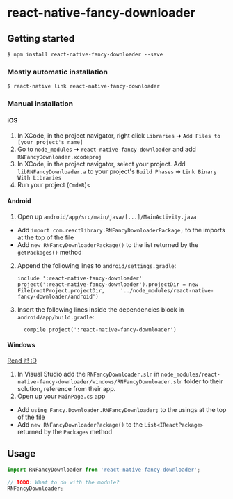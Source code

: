 
# react-native-fancy-downloader

## Getting started

`$ npm install react-native-fancy-downloader --save`

### Mostly automatic installation

`$ react-native link react-native-fancy-downloader`

### Manual installation


#### iOS

1. In XCode, in the project navigator, right click `Libraries` ➜ `Add Files to [your project's name]`
2. Go to `node_modules` ➜ `react-native-fancy-downloader` and add `RNFancyDownloader.xcodeproj`
3. In XCode, in the project navigator, select your project. Add `libRNFancyDownloader.a` to your project's `Build Phases` ➜ `Link Binary With Libraries`
4. Run your project (`Cmd+R`)<

#### Android

1. Open up `android/app/src/main/java/[...]/MainActivity.java`
  - Add `import com.reactlibrary.RNFancyDownloaderPackage;` to the imports at the top of the file
  - Add `new RNFancyDownloaderPackage()` to the list returned by the `getPackages()` method
2. Append the following lines to `android/settings.gradle`:
  	```
  	include ':react-native-fancy-downloader'
  	project(':react-native-fancy-downloader').projectDir = new File(rootProject.projectDir, 	'../node_modules/react-native-fancy-downloader/android')
  	```
3. Insert the following lines inside the dependencies block in `android/app/build.gradle`:
  	```
      compile project(':react-native-fancy-downloader')
  	```

#### Windows
[Read it! :D](https://github.com/ReactWindows/react-native)

1. In Visual Studio add the `RNFancyDownloader.sln` in `node_modules/react-native-fancy-downloader/windows/RNFancyDownloader.sln` folder to their solution, reference from their app.
2. Open up your `MainPage.cs` app
  - Add `using Fancy.Downloader.RNFancyDownloader;` to the usings at the top of the file
  - Add `new RNFancyDownloaderPackage()` to the `List<IReactPackage>` returned by the `Packages` method


## Usage
```javascript
import RNFancyDownloader from 'react-native-fancy-downloader';

// TODO: What to do with the module?
RNFancyDownloader;
```
  
